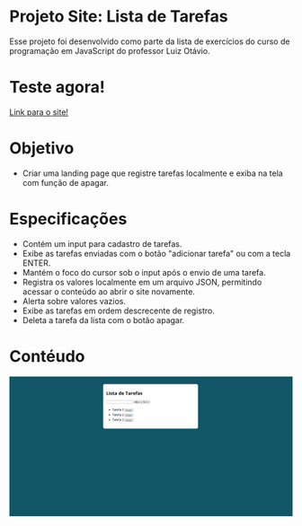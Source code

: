 # Projeto Site: Lista de Tarefas

Esse projeto foi desenvolvido como parte da lista de exercícios do curso de programação em JavaScript do professor Luiz Otávio.

# Teste agora!

[Link para o site!](https://lista-de-tarefas-nine-zeta.vercel.app/)

# Objetivo

- Criar uma landing page que registre tarefas localmente e exiba na tela com função de apagar.

# Especificações

 - Contém um input para cadastro de tarefas.
 - Exibe as tarefas enviadas com o botão "adicionar tarefa" ou com a tecla ENTER.
 - Mantém o foco do cursor sob o input após o envio de uma tarefa.
 - Registra os valores localmente em um arquivo JSON, permitindo acessar o conteúdo ao abrir o site novamente.
 - Alerta sobre valores vazios.
 - Exibe as tarefas em ordem descrecente de registro.
 - Deleta a tarefa da lista com o botão apagar.

# Contéudo

![Modelo](https://github.com/gabrielbelo2007/Lista-de-Tarefas/blob/11a4dcdb9de7e7133f5cbdd2236585e02985ff25/Lista%20de%20tarefas.png)
